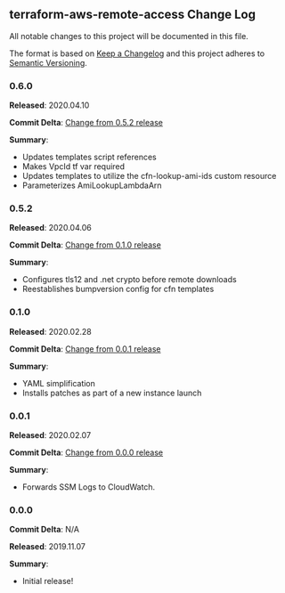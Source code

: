 ## terraform-aws-remote-access Change Log

All notable changes to this project will be documented in this file.

The format is based on [Keep a Changelog](http://keepachangelog.com/) and this project adheres to [Semantic Versioning](http://semver.org/).

### 0.6.0

**Released**: 2020.04.10

**Commit Delta**: [Change from 0.5.2 release](https://github.com/plus3it/terraform-aws-remote-access/compare/0.5.2...0.6.0)

**Summary**:

*   Updates templates script references
*   Makes VpcId tf var required
*   Updates templates to utilize the cfn-lookup-ami-ids custom resource
*   Parameterizes AmiLookupLambdaArn

### 0.5.2

**Released**: 2020.04.06

**Commit Delta**: [Change from 0.1.0 release](https://github.com/plus3it/terraform-aws-remote-access/compare/0.1.0...0.5.2)

**Summary**:

*   Configures tls12 and .net crypto before remote downloads
*   Reestablishes bumpversion config for cfn templates

### 0.1.0

**Released**: 2020.02.28

**Commit Delta**: [Change from 0.0.1 release](https://github.com/plus3it/terraform-aws-remote-access/compare/0.0.1...0.1.0)

**Summary**:

*   YAML simplification
*   Installs patches as part of a new instance launch

### 0.0.1

**Released**: 2020.02.07

**Commit Delta**: [Change from 0.0.0 release](https://github.com/plus3it/terraform-aws-remote-access/compare/0.0.0...0.0.1)

**Summary**:

*   Forwards SSM Logs to CloudWatch.

### 0.0.0

**Commit Delta**: N/A

**Released**: 2019.11.07

**Summary**:

*   Initial release!
